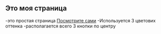## Это моя страница

-это простая страница [Посмотрите сами](wertoquri.github.io/simple_page/)
-Используется 3 цветових оттенка
-располагается всего 3 кнопки по центру
